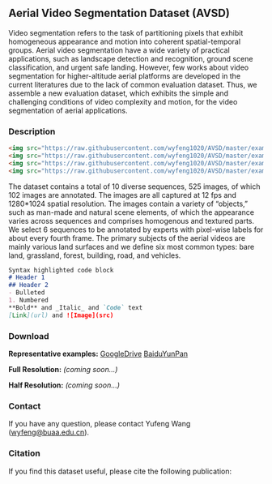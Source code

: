 ## Aerial Video Segmentation Dataset (AVSD)

Video segmentation refers to the task of partitioning pixels that exhibit homogeneous appearance and motion into coherent spatial-temporal groups. Aerial video segmentation have a wide variety of practical applications, such as landscape detection and recognition, ground scene classification, and urgent safe landing. However, few works about video segmentation for higher-altitude aerial platforms are developed in the current literatures due to the lack of common evaluation dataset. Thus, we assemble a new evaluation dataset, which exhibits the simple and challenging conditions of video complexity and motion, for the video segmentation of aerial applications.

### Description
```markdown
<img src="https://raw.githubusercontent.com/wyfeng1020/AVSD/master/examples/ImgData_0351.bmp" width = "300" height = "200" alt="image_0351">
<img src="https://raw.githubusercontent.com/wyfeng1020/AVSD/master/examples/ImgData_0351_gt.bmp" width = "300" height = "200" alt="image_0351_gt">
<img src="https://raw.githubusercontent.com/wyfeng1020/AVSD/master/examples/ImgData_1702.bmp" width = "300" height = "200" alt="image_1702">
<img src="https://raw.githubusercontent.com/wyfeng1020/AVSD/master/examples/ImgData_1702_gt.bmp" width = "300" height = "200" alt="image_1702_gt">
```

The dataset contains a total of 10 diverse sequences, 525 images, of which 102 images are annotated. The images are all captured at 12 fps and 1280*1024 spatial resolution. The images contain a variety of “objects,” such as man-made and natural scene elements, of which the appearance varies across sequences and comprises homogenous and textured parts. We select 6 sequences to be annotated by experts with pixel-wise labels for about every fourth frame. The primary subjects of the aerial videos are mainly various land surfaces and we define six most common types: bare land, grassland, forest, building, road, and vehicles.

```markdown
Syntax highlighted code block
# Header 1
## Header 2
- Bulleted
1. Numbered
**Bold** and _Italic_ and `Code` text
[Link](url) and ![Image](src)
```

### Download

**Representative examples:** [GoogleDrive](https://drive.google.com/file/d/1GnCoeg-qwfJgLCXCFCAXhjfx7cY2RGvb/view?usp=sharing)  [BaiduYunPan](https://pan.baidu.com/s/1NzcOnr68YUB8e9YvDTxVGQ)

**Full Resolution:** _(coming soon...)_

**Half Resolution:** _(coming soon...)_

### Contact

If you have any question, please contact Yufeng Wang (wyfeng@buaa.edu.cn).

### Citation
If you find this dataset useful, please cite the following publication:

